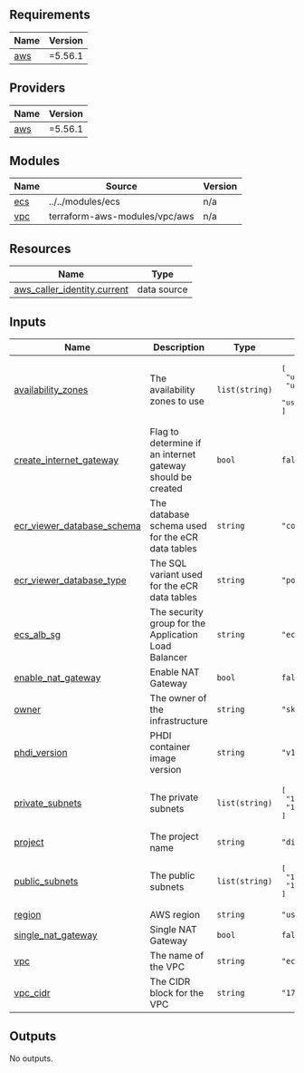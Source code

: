 <!-- BEGIN_TF_DOCS -->
## Requirements

| Name | Version |
|------|---------|
| <a name="requirement_aws"></a> [aws](#requirement\_aws) | =5.56.1 |

## Providers

| Name | Version |
|------|---------|
| <a name="provider_aws"></a> [aws](#provider\_aws) | =5.56.1 |

## Modules

| Name | Source | Version |
|------|--------|---------|
| <a name="module_ecs"></a> [ecs](#module\_ecs) | ../../modules/ecs | n/a |
| <a name="module_vpc"></a> [vpc](#module\_vpc) | terraform-aws-modules/vpc/aws | n/a |

## Resources

| Name | Type |
|------|------|
| [aws_caller_identity.current](https://registry.terraform.io/providers/hashicorp/aws/5.56.1/docs/data-sources/caller_identity) | data source |

## Inputs

| Name | Description | Type | Default | Required |
|------|-------------|------|---------|:--------:|
| <a name="input_availability_zones"></a> [availability\_zones](#input\_availability\_zones) | The availability zones to use | `list(string)` | <pre>[<br>  "us-east-1a",<br>  "us-east-1b",<br>  "us-east-1c"<br>]</pre> | no |
| <a name="input_create_internet_gateway"></a> [create\_internet\_gateway](#input\_create\_internet\_gateway) | Flag to determine if an internet gateway should be created | `bool` | `false` | no |
| <a name="input_ecr_viewer_database_schema"></a> [ecr\_viewer\_database\_schema](#input\_ecr\_viewer\_database\_schema) | The database schema used for the eCR data tables | `string` | `"core"` | no |
| <a name="input_ecr_viewer_database_type"></a> [ecr\_viewer\_database\_type](#input\_ecr\_viewer\_database\_type) | The SQL variant used for the eCR data tables | `string` | `"postgres"` | no |
| <a name="input_ecs_alb_sg"></a> [ecs\_alb\_sg](#input\_ecs\_alb\_sg) | The security group for the Application Load Balancer | `string` | `"ecs-albsg"` | no |
| <a name="input_enable_nat_gateway"></a> [enable\_nat\_gateway](#input\_enable\_nat\_gateway) | Enable NAT Gateway | `bool` | `false` | no |
| <a name="input_owner"></a> [owner](#input\_owner) | The owner of the infrastructure | `string` | `"skylight"` | no |
| <a name="input_phdi_version"></a> [phdi\_version](#input\_phdi\_version) | PHDI container image version | `string` | `"v1.4.4"` | no |
| <a name="input_private_subnets"></a> [private\_subnets](#input\_private\_subnets) | The private subnets | `list(string)` | <pre>[<br>  "176.24.1.0/24",<br>  "176.24.3.0/24"<br>]</pre> | no |
| <a name="input_project"></a> [project](#input\_project) | The project name | `string` | `"dibbs"` | no |
| <a name="input_public_subnets"></a> [public\_subnets](#input\_public\_subnets) | The public subnets | `list(string)` | <pre>[<br>  "176.24.2.0/24",<br>  "176.24.4.0/24"<br>]</pre> | no |
| <a name="input_region"></a> [region](#input\_region) | AWS region | `string` | `"us-east-1"` | no |
| <a name="input_single_nat_gateway"></a> [single\_nat\_gateway](#input\_single\_nat\_gateway) | Single NAT Gateway | `bool` | `false` | no |
| <a name="input_vpc"></a> [vpc](#input\_vpc) | The name of the VPC | `string` | `"ecs-vpc"` | no |
| <a name="input_vpc_cidr"></a> [vpc\_cidr](#input\_vpc\_cidr) | The CIDR block for the VPC | `string` | `"176.24.0.0/16"` | no |

## Outputs

No outputs.
<!-- END_TF_DOCS -->